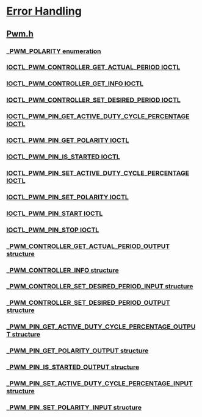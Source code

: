 # [Error Handling](../_debug/index.md)
## [Pwm.h](index.md)
### [_PWM_POLARITY enumeration](../pwm/ne-pwm-_pwm_polarity.md)
### [IOCTL_PWM_CONTROLLER_GET_ACTUAL_PERIOD IOCTL](../pwm/ni-pwm-ioctl_pwm_controller_get_actual_period.md)
### [IOCTL_PWM_CONTROLLER_GET_INFO IOCTL](../pwm/ni-pwm-ioctl_pwm_controller_get_info.md)
### [IOCTL_PWM_CONTROLLER_SET_DESIRED_PERIOD IOCTL](../pwm/ni-pwm-ioctl_pwm_controller_set_desired_period.md)
### [IOCTL_PWM_PIN_GET_ACTIVE_DUTY_CYCLE_PERCENTAGE IOCTL](../pwm/ni-pwm-ioctl_pwm_pin_get_active_duty_cycle_percentage.md)
### [IOCTL_PWM_PIN_GET_POLARITY IOCTL](../pwm/ni-pwm-ioctl_pwm_pin_get_polarity.md)
### [IOCTL_PWM_PIN_IS_STARTED IOCTL](../pwm/ni-pwm-ioctl_pwm_pin_is_started.md)
### [IOCTL_PWM_PIN_SET_ACTIVE_DUTY_CYCLE_PERCENTAGE IOCTL](../pwm/ni-pwm-ioctl_pwm_pin_set_active_duty_cycle_percentage.md)
### [IOCTL_PWM_PIN_SET_POLARITY IOCTL](../pwm/ni-pwm-ioctl_pwm_pin_set_polarity.md)
### [IOCTL_PWM_PIN_START IOCTL](../pwm/ni-pwm-ioctl_pwm_pin_start.md)
### [IOCTL_PWM_PIN_STOP IOCTL](../pwm/ni-pwm-ioctl_pwm_pin_stop.md)
### [_PWM_CONTROLLER_GET_ACTUAL_PERIOD_OUTPUT structure](../pwm/ns-pwm-_pwm_controller_get_actual_period_output.md)
### [_PWM_CONTROLLER_INFO structure](../pwm/ns-pwm-_pwm_controller_info.md)
### [_PWM_CONTROLLER_SET_DESIRED_PERIOD_INPUT structure](../pwm/ns-pwm-_pwm_controller_set_desired_period_input.md)
### [_PWM_CONTROLLER_SET_DESIRED_PERIOD_OUTPUT structure](../pwm/ns-pwm-_pwm_controller_set_desired_period_output.md)
### [_PWM_PIN_GET_ACTIVE_DUTY_CYCLE_PERCENTAGE_OUTPUT structure](../pwm/ns-pwm-_pwm_pin_get_active_duty_cycle_percentage_output.md)
### [_PWM_PIN_GET_POLARITY_OUTPUT structure](../pwm/ns-pwm-_pwm_pin_get_polarity_output.md)
### [_PWM_PIN_IS_STARTED_OUTPUT structure](../pwm/ns-pwm-_pwm_pin_is_started_output.md)
### [_PWM_PIN_SET_ACTIVE_DUTY_CYCLE_PERCENTAGE_INPUT structure](../pwm/ns-pwm-_pwm_pin_set_active_duty_cycle_percentage_input.md)
### [_PWM_PIN_SET_POLARITY_INPUT structure](../pwm/ns-pwm-_pwm_pin_set_polarity_input.md)
